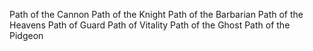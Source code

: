 Path of the Cannon
Path of the Knight
Path of the Barbarian
Path of the Heavens
Path of Guard
Path of Vitality
Path of the Ghost
Path of the Pidgeon